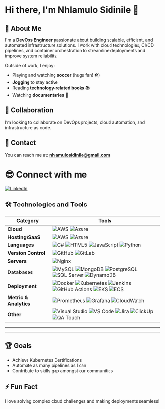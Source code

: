 # Hi there, I'm Nhlamulo Sidinile 👋

## 🌱 About Me
I'm a **DevOps Engineer** passionate about building scalable, efficient, and automated infrastructure solutions. I work with cloud technologies, CI/CD pipelines, and container orchestration to streamline deployments and improve system reliability.  

Outside of work, I enjoy:  
- Playing and watching **soccer** (huge fan! ⚽)  
- **Jogging** to stay active  
- Reading **technology-related books** 📚  
- Watching **documentaries** 🎥  

## 💼 Collaboration
I’m looking to collaborate on DevOps projects, cloud automation, and infrastructure as code.

## 📧 Contact
You can reach me at: **nhlamulosidinile@gmail.com**

# 😎 Connect with me

[![LinkedIn](https://img.shields.io/badge/LinkedIn-%230A66C2.svg?style=for-the-badge&logo=linkedin&logoColor=white)](https://linkedin.com/in/nhlamulosidinile)

## 🛠 Technologies and Tools

| Category         | Tools |
|-----------------|------------------------------|
| **Cloud**       | ![AWS](https://img.shields.io/badge/Amazon_AWS-%23FF9900.svg?style=for-the-badge&logo=amazonaws&logoColor=white) ![Azure](https://img.shields.io/badge/Azure-%230078D4.svg?style=for-the-badge&logo=microsoft-azure&logoColor=white) |
| **Hosting/SaaS** | ![AWS](https://img.shields.io/badge/AWS-%23FF9900.svg?style=for-the-badge&logo=amazonaws&logoColor=white) ![Azure](https://img.shields.io/badge/Azure-%230078D4.svg?style=for-the-badge&logo=microsoft-azure&logoColor=white) |
| **Languages**    | ![C#](https://img.shields.io/badge/C%23-%23239120.svg?style=for-the-badge&logo=c-sharp&logoColor=white) ![HTML5](https://img.shields.io/badge/HTML5-%23E34F26.svg?style=for-the-badge&logo=html5&logoColor=white) ![JavaScript](https://img.shields.io/badge/JavaScript-%23F7DF1E.svg?style=for-the-badge&logo=javascript&logoColor=black) ![Python](https://img.shields.io/badge/Python-%233776AB.svg?style=for-the-badge&logo=python&logoColor=white) |
| **Version Control** | ![GitHub](https://img.shields.io/badge/GitHub-%23181717.svg?style=for-the-badge&logo=github&logoColor=white) ![GitLab](https://img.shields.io/badge/GitLab-%23FC6D26.svg?style=for-the-badge&logo=gitlab&logoColor=white) |
| **Servers**      | ![Nginx](https://img.shields.io/badge/Nginx-%23009639.svg?style=for-the-badge&logo=nginx&logoColor=white) |
| **Databases**    | ![MySQL](https://img.shields.io/badge/MySQL-%234479A1.svg?style=for-the-badge&logo=mysql&logoColor=white) ![MongoDB](https://img.shields.io/badge/MongoDB-%2347A248.svg?style=for-the-badge&logo=mongodb&logoColor=white) ![PostgreSQL](https://img.shields.io/badge/PostgreSQL-%23336791.svg?style=for-the-badge&logo=postgresql&logoColor=white) ![SQL Server](https://img.shields.io/badge/SQL%20Server-%23CC2927.svg?style=for-the-badge&logo=microsoft-sql-server&logoColor=white) ![DynamoDB](https://img.shields.io/badge/DynamoDB-%23005ECC.svg?style=for-the-badge&logo=amazondynamodb&logoColor=white) |
| **Deployment**   | ![Docker](https://img.shields.io/badge/Docker-%232496ED.svg?style=for-the-badge&logo=docker&logoColor=white) ![Kubernetes](https://img.shields.io/badge/Kubernetes-%23326CE5.svg?style=for-the-badge&logo=kubernetes&logoColor=white) ![Jenkins](https://img.shields.io/badge/Jenkins-%23D24939.svg?style=for-the-badge&logo=jenkins&logoColor=white) ![GitHub Actions](https://img.shields.io/badge/GitHub_Actions-%232088FF.svg?style=for-the-badge&logo=github-actions&logoColor=white) ![EKS](https://img.shields.io/badge/AWS%20EKS-%23232F3E.svg?style=for-the-badge&logo=amazon-eks&logoColor=white) ![ECS](https://img.shields.io/badge/AWS%20ECS-%23232F3E.svg?style=for-the-badge&logo=amazon-ecs&logoColor=white) |
| **Metric & Analytics** | ![Prometheus](https://img.shields.io/badge/Prometheus-%23E6522C.svg?style=for-the-badge&logo=prometheus&logoColor=white) ![Grafana](https://img.shields.io/badge/Grafana-%23F46800.svg?style=for-the-badge&logo=grafana&logoColor=white) ![CloudWatch](https://img.shields.io/badge/AWS%20CloudWatch-%23232F3E.svg?style=for-the-badge&logo=amazonaws&logoColor=white) |
| **Other**        | ![Visual Studio](https://img.shields.io/badge/Visual_Studio-%235C2D91.svg?style=for-the-badge&logo=visual-studio&logoColor=white) ![VS Code](https://img.shields.io/badge/Visual_Studio_Code-%23007ACC.svg?style=for-the-badge&logo=visual-studio-code&logoColor=white) ![Jira](https://img.shields.io/badge/Jira-%230052CC.svg?style=for-the-badge&logo=jira&logoColor=white) ![ClickUp](https://img.shields.io/badge/ClickUp-%23C56DF8.svg?style=for-the-badge&logo=clickup&logoColor=white) ![QA Touch](https://img.shields.io/badge/QA%20Touch-%23FF4081.svg?style=for-the-badge&logo=q-touch&logoColor=white) |

---


---


## 🏆 Goals
- Achieve Kubernetes Certifications
- Automate as many pipelines as I can
- Contribute to skills gap amongst our communities

## ⚡ Fun Fact
I love solving complex cloud challenges and making deployments seamless!
